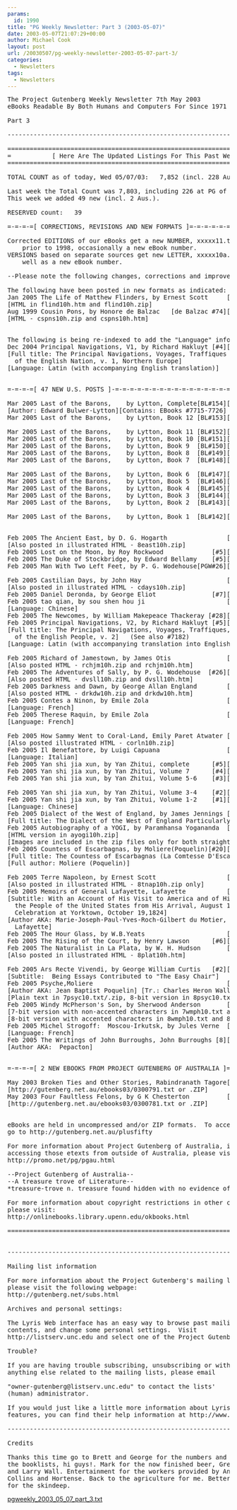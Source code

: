```yaml
---
params:
  id: 1990
title: "PG Weekly Newsletter: Part 3 (2003-05-07)"
date: 2003-05-07T21:07:29+00:00
author: Michael Cook
layout: post
url: /20030507/pg-weekly-newsletter-2003-05-07-part-3/
categories:
  - Newsletters
tags:
  - Newsletters
---
```

<pre>The Project Gutenberg Weekly Newsletter 7th May 2003
eBooks Readable By Both Humans and Computers For Since 1971

Part 3

----------------------------------------------------------------------

=============================================================================
=           [ Here Are The Updated Listings For This Past Week ]            =
=============================================================================

TOTAL COUNT as of today, Wed 05/07/03:   7,852 (incl. 228 Aus.).

Last week the Total Count was 7,803, including 226 at PG of Australia.
This week we added 49 new (incl. 2 Aus.).

RESERVED count:   39

=-=-=-=[ CORRECTIONS, REVISIONS AND NEW FORMATS ]=-=-=-=-=-=-=-=-=-=-=-=-=-=-

Corrected EDITIONS of our eBooks get a new NUMBER, xxxxx11.txt, and
    prior to 1998, occasionally a new eBook number.
VERSIONS based on separate sources get new LETTER, xxxxx10a.txt, as
    well as a new eBook number.

--Please note the following changes, corrections and improvements:

The following have been posted in new formats as indicated:
Jan 2005 The Life of Matthew Flinders, by Ernest Scott     [flindxxx.xxx]7304
[HTML in flind10h.htm and flind10h.zip]
Aug 1999 Cousin Pons, by Honore de Balzac   [de Balzac #74][cspnsxxx.xxx]1856
[HTML - cspns10h.zip and cspns10h.htm]


The following is being re-indexed to add the "Language" info line:
Dec 2004 Principal Navigations, V1, by Richard Hakluyt [#4][?hk01xxx.xxx]7182
[Full title: The Principal Navigations, Voyages, Traffiques and Discoveries
  of the English Nation, v. 1, Northern Europe]
[Language: Latin (with accompanying English translation)]


=-=-=-=[ 47 NEW U.S. POSTS ]-=-=-=-=-=-=-=-=-=-=-=-=-=-=-=-=-=-=-=-=-=-=-=-=-

Mar 2005 Last of the Barons,    by Lytton, Complete[BL#154][b154wxxx.xxx]7727
[Author: Edward Bulwer-Lytton][Contains: EBooks #7715-7726]
Mar 2005 Last of the Barons,    by Lytton, Book 12 [BL#153][b153wxxx.xxx]7726

Mar 2005 Last of the Barons,    by Lytton, Book 11 [BL#152][b152wxxx.xxx]7725
Mar 2005 Last of the Barons,    by Lytton, Book 10 [BL#151][b151wxxx.xxx]7724
Mar 2005 Last of the Barons,    by Lytton, Book 9  [BL#150][b150wxxx.xxx]7723
Mar 2005 Last of the Barons,    by Lytton, Book 8  [BL#149][b149wxxx.xxx]7722
Mar 2005 Last of the Barons,    by Lytton, Book 7  [BL#148][b148wxxx.xxx]7721

Mar 2005 Last of the Barons,    by Lytton, Book 6  [BL#147][b147wxxx.xxx]7720
Mar 2005 Last of the Barons,    by Lytton, Book 5  [BL#146][b146wxxx.xxx]7719
Mar 2005 Last of the Barons,    by Lytton, Book 4  [BL#145][b145wxxx.xxx]7718
Mar 2005 Last of the Barons,    by Lytton, Book 3  [BL#144][b144wxxx.xxx]7717
Mar 2005 Last of the Barons,    by Lytton, Book 2  [BL#143][b143wxxx.xxx]7716

Mar 2005 Last of the Barons,    by Lytton, Book 1  [BL#142][b142wxxx.xxx]7715


Feb 2005 The Ancient East, by D. G. Hogarth                [?eastxxx.xxx]7474
[Also posted in illustrated HTML - 8east10h.zip]
Feb 2005 Lost on the Moon, by Roy Rockwood             [#5][?moonxxx.xxx]7473
Feb 2005 The Duke of Stockbridge, by Edward Bellamy    [#5][?dukexxx.xxx]7472
Feb 2005 Man With Two Left Feet, by P. G. Wodehouse[PGW#26][2leftxxx.xxx]7471

Feb 2005 Castilian Days, by John Hay                       [cdaysxxx.xxx]7470
[Also posted in illustrated HTML - cdays10h.zip]
Feb 2005 Daniel Deronda, by George Eliot               [#7][?drdaxxx.xxx]7469
Feb 2005 tao qian, by sou shen hou ji                      [?taogxxx.xxx]7468
[Language: Chinese]
Feb 2005 The Newcomes, by William Makepeace Thackeray [#28][newcmxxx.xxx]7467
Feb 2005 Principal Navigations, V2, by Richard Hakluyt [#5][?hk02xxx.xxx]7466
[Full title: The Principal Navigations, Voyages, Traffiques, and Discoveries
  of the English People, v. 2]   (See also #7182)
[Language: Latin (with accompanying translation into English]

Feb 2005 Richard of Jamestown, by James Otis               [rchjmxxx.xxx]7465
[Also posted HTML - rchjm10h.zip and rchjm10h.htm]
Feb 2005 The Adventures of Sally, by P. G. Wodehouse  [#26][dvsllxxx.xxx]7464
[Also posted HTML - dvsll10h.zip and dvsll10h.htm]
Feb 2005 Darkness and Dawn, by George Allan England        [drkdwxxx.xxx]7463
[Also posted HTML - drkdw10h.zip and drkdw10h.htm]
Feb 2005 Contes a Ninon, by Emile Zola                     [cntnnxxx.xxx]7462
[Language: French]
Feb 2005 Therese Raquin, by Emile Zola                     [thraqxxx.xxx]7461
[Language: French]

Feb 2005 How Sammy Went to Coral-Land, Emily Paret Atwater [corlnxxx.xxx]7460
[Also posted illustrated HTML - corln10h.zip]
Feb 2005 Il Benefattore, by Luigi Capuana                  [benefxxx.xxx]7459
[Language: Italian]
Feb 2005 Yan shi jia xun, by Yan Zhitui, complete      [#5][?yan8xxx.xxx]7458
Feb 2005 Yan shi jia xun, by Yan Zhitui, Volume 7      [#4][?yan7xxx.xxx]7457
Feb 2005 Yan shi jia xun, by Yan Zhitui, Volume 5-6    [#3][?yan5xxx.xxx]7456

Feb 2005 Yan shi jia xun, by Yan Zhitui, Volume 3-4    [#2][?yan3xxx.xxx]7455
Feb 2005 Yan shi jia xun, by Yan Zhitui, Volume 1-2    [#1][?yan1xxx.xxx]7454
[Language: Chinese]
Feb 2005 Dialect of the West of England, by James Jennings [?dengxxx.xxx]7453
[Full title: The Dialect of the West of England Particularly Somersetshire]
Feb 2005 Autobiography of a YOGI, by Paramhansa Yogananda  [ayogixxx.xxx]7452
[HTML version in ayogi10h.zip]
[Images are included in the zip files only for both straight text and HTML]
Feb 2005 Countess of Escarbagnas, by Moliere(Poquelin)[#20][?cescxxx.xxx]7451
[Full title: The Countess of Escarbagnas (La Comtesse D'Escarbagnas)]
[Full author: Moliere (Poquelin)]

Feb 2005 Terre Napoleon, by Ernest Scott                   [?tnapxxx.xxx]7450
[Also posted in illustrated HTML - 8tnap10h.zip only]
Feb 2005 Memoirs of General Lafayette, Lafayette           [lfyttxxx.xxx]7449
[Subtitle: With an Account of His Visit to America and of His Reception by
  the People of the United States from His Arrival, August 15, to the
  Celebration at Yorktown, October 19,1824]
[Author AKA: Marie-Joseph-Paul-Yves-Roch-Gilbert du Motier, Marquis de
  Lafayette]
Feb 2005 The Hour Glass, by W.B.Yeats                      [hrglsxxx.xxx]7448
Feb 2005 The Rising of the Court, by Henry Lawson      [#6][rotctxxx.xxx]7447
Feb 2005 The Naturalist in La Plata, by W. H. Hudson       [?platxxx.xxx]7446
[Also posted in illustrated HTML - 8plat10h.htm]

Feb 2005 Ars Recte Vivendi, by George William Curtis   [#2][?arrvxxx.xxx]7445
[Subtitle:  Being Essays Contributed to "The Easy Chair"]
Feb 2005 Psyche,Moliere                                    [?psycxxx.xxx]7444
[Author AKA: Jean Baptist Poquelin] [Tr.: Charles Heron Wall]
[Plain text in 7psyc10.txt/.zip, 8-bit version in 8psyc10.txt/.zip]
Feb 2005 Windy McPherson's Son, by Sherwood Anderson       [?wmphxxx.xxx]7443
[7-bit version with non-accented characters in 7wmph10.txt and 7wmph10.zip]
[8-bit version with accented characters in 8wmph10.txt and 8wmph10.zip]
Feb 2005 Michel Strogoff:  Moscou-Irkutsk, by Jules Verne  [mchlsxxx.xxx]7442
[Language: French]
Feb 2005 The Writings of John Burroughs, John Burroughs [8][pepacxxx.xxx]7441
[Author AKA:  Pepacton]


=-=-=-=[ 2 NEW EBOOKS FROM PROJECT GUTENBERG OF AUSTRALIA ]=-=-=-=-=-=-=-=-=-=

May 2003 Broken Ties and Other Stories, Rabindranath Tagore[030079xx.xxx]0228A
[http://gutenberg.net.au/ebooks03/0300791.txt or .ZIP]
May 2003 Four Faultless Felons, by G K Chesterton          [030078xx.xxx]0227A
[http://gutenberg.net.au/ebooks03/0300781.txt or .ZIP]


eBooks are held in uncompressed and/or ZIP formats.  To access these ebooks,
go to http://gutenberg.net.au/plusfifty

For more information about Project Gutenberg of Australia, including
accessing those etexts from outside of Australia, please visit:
http://promo.net/pg/pgau.html

--Project Gutenberg of Australia--
--A treasure trove of Literature--
*treasure-trove n. treasure found hidden with no evidence of ownership

For more information about copyright restrictions in other countries,
please visit:
http://onlinebooks.library.upenn.edu/okbooks.html

=============================================================================


----------------------------------------------------------------------

Mailing list information

For more information about the Project Gutenberg's mailing lists
please visit the following webpage:
http://gutenberg.net/subs.html

Archives and personal settings:

The Lyris Web interface has an easy way to browse past mailing list
contents, and change some personal settings.  Visit
http://listserv.unc.edu and select one of the Project Gutenberg lists.

Trouble?

If you are having trouble subscribing, unsubscribing or with
anything else related to the mailing lists, please email

"owner-gutenberg@listserv.unc.edu" to contact the lists'
(human) administrator.

If you would just like a little more information about Lyris
features, you can find their help information at http://www.lyris.com/help

----------------------------------------------------------------------

Credits

Thanks this time go to Brett and George for the numbers and
the booklists, hi guys!. Mark for the now finished beer, Greg, Michael
and Larry Wall. Entertainment for the workers provided by Andrew
Collins and Hortense. Back to the agriculture for me. Better watch out
for the skindeep.
</pre>

<a href="/nl_archives/2003/pgweekly_2003_05_07_part_3.txt" target="_blank" rel="nofollow">pgweekly_2003_05_07_part_3.txt</a>
